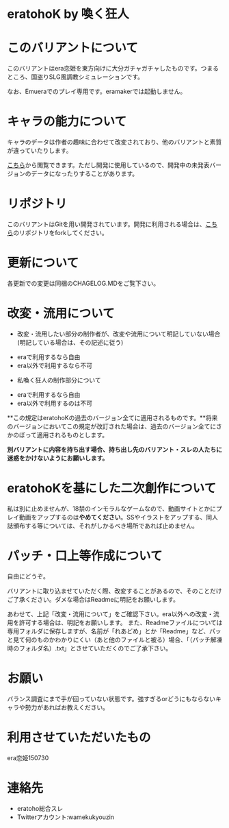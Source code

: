 eratohoK by 喚く狂人
====================

# このバリアントについて
このバリアントはera恋姫を東方向けに大分ガチャガチャしたものです。つまるところ、国盗りSLG風調教シミュレーションです。

なお、Emueraでのプレイ専用です。eramakerでは起動しません。

# キャラの能力について
キャラのデータは作者の趣味に合わせて改変されており、他のバリアントと素質が違っていたりします。

[こちら](https://docs.google.com/spreadsheets/d/1cKeuMvkQAOYJuTPucaMD-2llKT_WRG3xemrBh0u6R-c/edit?usp=sharing)から閲覧できます。ただし開発に使用しているので、開発中の未発表バージョンのデータになったりすることがあります。

# リポジトリ
このバリアントはGitを用い開発されています。開発に利用される場合は、[こちら](https://github.com/wamekukyouzin/eratohoK/)のリポジトリをforkしてください。

# 更新について
各更新での変更は同梱のCHAGELOG.MDをご覧下さい。

# 改変・流用について
+ 改変・流用したい部分の制作者が、改変や流用について明記していない場合(明記している場合は、その記述に従う)
 - eraで利用するなら自由
 - era以外で利用するなら不可
+ 私喚く狂人の制作部分について
 - eraで利用するなら自由
 - era以外で利用するのは不可

**この規定はeratohoKの過去のバージョン全てに適用されるものです。**将来のバージョンにおいてこの規定が改訂された場合は、過去のバージョン全てにさかのぼって適用されるものとします。

**別バリアントに内容を持ち出す場合、持ち出し先のバリアント・スレの人たちに迷惑をかけないようにお願いします。**

# eratohoKを基にした二次創作について
私は別に止めませんが、18禁のインモラルなゲームなので、動画サイトとかにプレイ動画をアップするのは**やめてください**。SSやイラストをアップする、同人誌頒布する等については、それがしかるべき場所であれば止めません。

# パッチ・口上等作成について
自由にどうぞ。

バリアントに取り込ませていただく際、改変することがあるので、そのことだけご了承ください。ダメな場合はReadmeに明記をお願いします。  

あわせて、上記「改変・流用について」をご確認下さい。era以外への改変・流用を許可する場合は、明記をお願いします。
また、Readmeファイルについては専用フォルダに保存しますが、名前が「れあどめ」とか「Readme」など、パッと見て何のものかわかりにくい（あと他のファイルと被る）場合、「（パッチ解凍時のフォルダ名）.txt」とさせていただくのでご了承下さい。

# お願い
バランス調査にまで手が回っていない状態です。強すぎるorどうにもならないキャラや勢力があればお教えください。

# 利用させていただいたもの
era恋姫150730

# 連絡先
- eratoho総合スレ  
- Twitterアカウント:wamekukyouzin  

